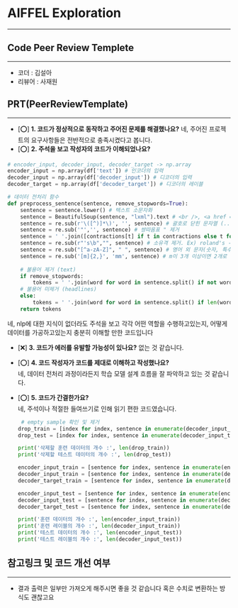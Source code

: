 # AIFFEL Exploration
----  
## **Code Peer Review Templete**
------------------
- 코더 : 김설아
- 리뷰어 : 사재원

## **PRT(PeerReviewTemplate)**  
------------------  
- [&#x2B55;] **1. 코드가 정상적으로 동작하고 주어진 문제를 해결했나요?**
  네, 주어진 프로젝트의 요구사항들은 전반적으로 충족시켰다고 봅니다. 
- [&#x2B55;] **2. 주석을 보고 작성자의 코드가 이해되었나요?**  
```python
# encoder_input, decoder_input, decoder_target -> np.array
encoder_input = np.array(df['text']) # 인코더의 입력
decoder_input = np.array(df['decoder_input']) # 디코더의 입력
decoder_target = np.array(df['decoder_target']) # 디코더의 레이블
```

```python
# 데이터 전처리 함수
def preprocess_sentence(sentence, remove_stopwords=True):
    sentence = sentence.lower() # 텍스트 소문자화
    sentence = BeautifulSoup(sentence, "lxml").text # <br />, <a href = ...> 등의 html 태그 제거
    sentence = re.sub(r'\([^)]*\)', '', sentence) # 괄호로 닫힌 문자열 (...) 제거 Ex) my husband (and myself!) for => my husband for
    sentence = re.sub('"','', sentence) # 쌍따옴표 " 제거
    sentence = ' '.join([contractions[t] if t in contractions else t for t in sentence.split(" ")]) # 약어 정규화
    sentence = re.sub(r"'s\b","", sentence) # 소유격 제거. Ex) roland's -> roland
    sentence = re.sub("[^a-zA-Z]", " ", sentence) # 영어 외 문자(숫자, 특수문자 등) 공백으로 변환
    sentence = re.sub('[m]{2,}', 'mm', sentence) # m이 3개 이상이면 2개로 변경. Ex) ummmmmmm yeah -> umm yeah
    
    # 불용어 제거 (text)
    if remove_stopwords:
        tokens = ' '.join(word for word in sentence.split() if not word in stopwords.words('english') if len(word) > 1)
    # 불용어 미제거 (headlines)
    else:
        tokens = ' '.join(word for word in sentence.split() if len(word) > 1)
    return tokens
```

  네, nlp에 대한 지식이 없더라도 주석을 보고 각각 어떤 역할을 수행하고있는지, 어떻게 데이터를 가공하고있는지 충분히 이해할 만한 코드입니다

- [&#x274C;] **3. 코드가 에러를 유발할 가능성이 있나요?**
  없는 것 같습니다. 


- [&#x2B55;] **4. 코드 작성자가 코드를 제대로 이해하고 작성했나요?**  
  네, 데이터 전처리 과정이라든지 학습 모델 설계 흐름을 잘 파악하고 있는 것 같습니다.



- [&#x2B55;] **5. 코드가 간결한가요?**  
  네, 주석이나 적절한 들여쓰기로 인해 읽기 편한 코드였습니다.
  ```python
   # empty sample 확인 및 제거
  drop_train = [index for index, sentence in enumerate(decoder_input_train) if len(sentence) == 1]
  drop_test = [index for index, sentence in enumerate(decoder_input_test) if len(sentence) == 1]

  print('삭제할 훈련 데이터의 개수 :', len(drop_train))
  print('삭제할 테스트 데이터의 개수 :', len(drop_test))

  encoder_input_train = [sentence for index, sentence in enumerate(encoder_input_train) if index not in drop_train]
  decoder_input_train = [sentence for index, sentence in enumerate(decoder_input_train) if index not in drop_train]
  decoder_target_train = [sentence for index, sentence in enumerate(decoder_target_train) if index not in drop_train]

  encoder_input_test = [sentence for index, sentence in enumerate(encoder_input_test) if index not in drop_test]
  decoder_input_test = [sentence for index, sentence in enumerate(decoder_input_test) if index not in drop_test]
  decoder_target_test = [sentence for index, sentence in enumerate(decoder_target_test) if index not in drop_test]

  print('훈련 데이터의 개수 :', len(encoder_input_train))
  print('훈련 레이블의 개수 :', len(decoder_input_train))
  print('테스트 데이터의 개수 :', len(encoder_input_test))
  print('테스트 레이블의 개수 :', len(decoder_input_test))
  ```



## **참고링크 및 코드 개선 여부**  
------------------  
- 결과 출력은 일부만 가져오게 해주시면 좋을 것 같습니다 혹은 수치로 변환하는 방식도 괜찮고요
    
